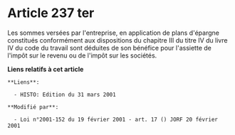 # Article 237 ter

Les sommes versées par l'entreprise, en application de plans d'épargne constitués conformément aux dispositions du chapitre
III du titre IV du livre IV du code du travail sont déduites de son bénéfice pour l'assiette de l'impôt sur le revenu ou de
l'impôt sur les sociétés.

**Liens relatifs à cet article**

	**Liens**:

	  - HISTO: Edition du 31 mars 2001

	**Modifié par**:

	  - Loi n°2001-152 du 19 février 2001 - art. 17 () JORF 20 février 2001
